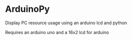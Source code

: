 # ArduinoPy
Display PC resource usage using an arduino lcd and python 

Requires an arduino uno and a 16x2 lcd for arduino


